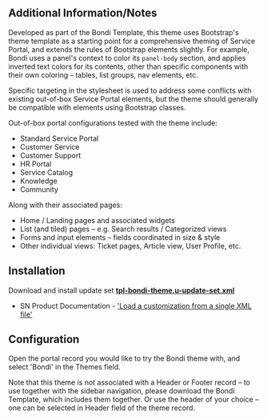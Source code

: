 ## Additional Information/Notes

Developed as part of the Bondi Template, this theme uses Bootstrap's theme template as a starting point for a comprehensive theming of Service Portal, and extends the rules of Bootstrap elements slightly. For example, Bondi uses a panel's context to color its `panel-body` section, and applies inverted text colors for its contents, other than specific components with their own coloring – tables, list groups, nav elements, etc.

Specific targeting in the stylesheet is used to address some conflicts with existing out-of-box Service Portal elements, but the theme should generally be compatible with elements using Bootstrap classes.

Out-of-box portal configurations tested with the theme include:

* Standard Service Portal
* Customer Service
* Customer Support
* HR Portal
* Service Catalog
* Knowledge
* Community

Along with their associated pages:

* Home / Landing pages and associated widgets
* List (and tiled) pages – e.g. Search results / Categorized views
* Forms and input elements – fields coordinated in size & style
* Other individual views: Ticket pages, Article view, User Profile, etc.

## Installation

Download and install update set **[tpl-bondi-theme.u-update-set.xml](https://raw.githubusercontent.com/platform-experience/portal-template-library/master/src/tpl-bondi-theme/tpl-bondi-theme.u-update-set.xml)**

* SN Product Documentation - ['Load a customization from a single XML file'](https://docs.servicenow.com/bundle/kingston-application-development/page/build/system-update-sets/task/t_SaveAnUpdateSetAsAnXMLFile.html)

## Configuration

Open the portal record you would like to try the Bondi theme with, and select 'Bondi' in the Themes field.

Note that this theme is not associated with a Header or Footer record – to use together with the sidebar navigation, please download the Bondi Template, which includes them together. Or use the header of your choice – one can be selected in Header field of the theme record.